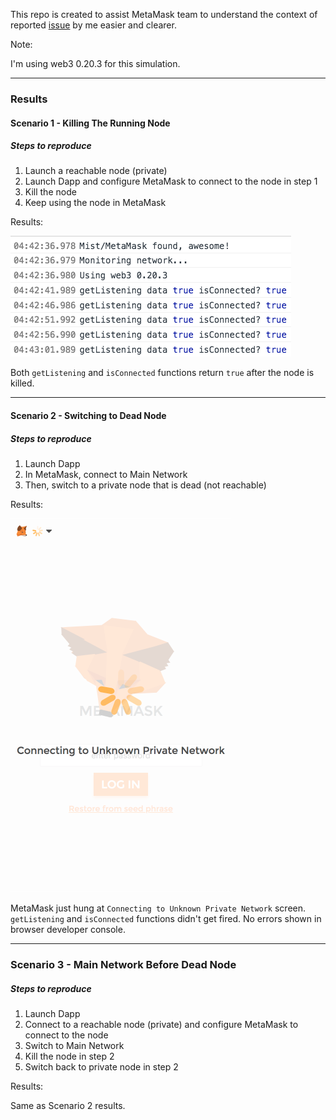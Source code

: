 This repo is created to assist MetaMask team to understand the context of reported [issue](https://github.com/MetaMask/metamask-extension/issues/4181) by me easier and clearer.

Note:

I'm using web3 0.20.3 for this simulation.

---

### Results

#### Scenario 1 - Killing The Running Node

##### Steps to reproduce

1. Launch a reachable node (private)
2. Launch Dapp and configure MetaMask to connect to the node in step 1
3. Kill the node
4. Keep using the node in MetaMask

Results:

![](docs/images/scenario-1.png)

Both `getListening` and `isConnected` functions return `true` after the node is killed.

---

#### Scenario 2 - Switching to Dead Node

##### Steps to reproduce

1. Launch Dapp
2. In MetaMask, connect to Main Network
3. Then, switch to a private node that is dead (not reachable)

Results:

![](docs/images/hung.png)

MetaMask just hung at `Connecting to Unknown Private Network` screen. `getListening` and `isConnected` functions didn't get fired. No errors shown in browser developer console.

---

### Scenario 3 - Main Network Before Dead Node

##### Steps to reproduce

1. Launch Dapp
2. Connect to a reachable node (private) and configure MetaMask to connect to the node
3. Switch to Main Network
4. Kill the node in step 2
5. Switch back to private node in step 2

Results:

Same as Scenario 2 results.
